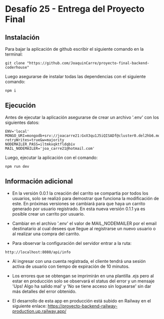 # Desafío 25 - Entrega del Proyecto Final

## Instalación
Para bajar la aplicación de github escribir el siguiente comando en la terminal:
```
git clone "https://github.com/JoaquinCarre/proyecto-final-backend-coderhouse"
```

Luego asegurarse de instalar todas las dependencias con el siguiente comando:
```
npm i
```

## Ejecución
Antes de ejecutar la aplicación asegurarse de crear un archivo '.env' con los siguientes datos:
```
ENV='local'
MONGO_URI=mongodb+srv://joacarre21:GxX3qu1J5iQISADf@cluster0.del2hb6.mongodb.net/eccomerce?retryWrites=true&w=majority
NODEMAILER_PASS=iltmkxqktfldqbiv
MAIL_NODEMAILER='joa_carre21@hotmail.com'
```

Luego, ejecutar la aplicación con el comando:
```
npm run dev
```

## Información adicional
- En la versión 0.0.1 la creación del carrito se compartia por todos los usuarios, solo se realizó para demostrar que funciona la modificación de este. En próximas versiones se cambiará para que haya un carrito generado por usuario registrado. En esta nueva versión 0.1.1 ya es posible crear un carrito por usuario.

- Cambiar en el archivo '.env' el valor de MAIL_NODEMAILER por el email destinatario al cual desees que llegue al registrarse un nuevo usuario o al realizar una compra del carrito.

- Para observar la configuración del servidor entrar a la ruta:
```
http://localhost:8080/api/info
```

- Al ingresar con una cuenta registrada, el cliente tendrá una sesión activa de usuario con tiempo de expiración de 10 minutos.

- Los errores que se obtengan se imprimirán en una plantilla .ejs pero al estar en producción solo se observará el status del error y un mensaje 'Ups! Algo ha salido mal' y 'No se tiene acceso sin loguearse' sin dar más detalles del error obtenido.

- El desarrollo de esta app en producción está subido en Railway en el siguiente enlace:
https://proyecto-backend-railway-production.up.railway.app/